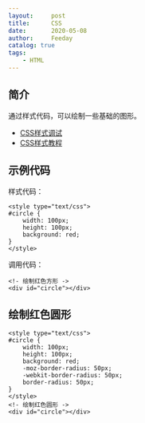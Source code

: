 ```yaml
---
layout:     post
title:      CSS
date:       2020-05-08
author:     Feeday
catalog: true
tags:
    - HTML
---
```

## 简介

通过样式代码，可以绘制一些基础的图形。

- [CSS样式调试](https://c.runoob.com/front-end/61)
- [CSS样式教程](https://www.runoob.com/css3/css3-tutorial.html)

## 示例代码

样式代码：

````
<style type="text/css">
#circle {
	width: 100px;
	height: 100px;
	background: red;
}
</style>
````

调用代码：

````
<!- 绘制红色方形 ->
<div id="circle"></div>
````

## 绘制红色圆形

````
<style type="text/css">
#circle {
	width: 100px;
	height: 100px;
	background: red;
	-moz-border-radius: 50px;
	-webkit-border-radius: 50px;
	border-radius: 50px;
}
</style>
<!- 绘制红色圆形 ->
<div id="circle"></div>
````
